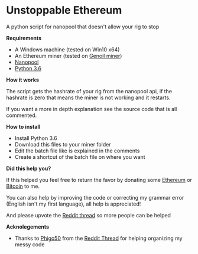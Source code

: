 # Unstoppable Ethereum
A python script for nanopool that doesn't allow your rig to stop

<b>Requirements</b>

<ul>
<li>A Windows machine (tested on Win10 x64)</li>
<li>An Ethereum miner (tested on <a href="https://github.com/Genoil/cpp-ethereum">Genoil miner</a>)</li>
<li><a href="https://eth.nanopool.org/">Nanopool</a></li>
<li><a href="https://www.python.org/downloads/release/python-362/">Python 3.6</a></li>
</ul>

<b>How it works</b>

The script gets the hashrate of your rig from the nanopool api, if the hashrate is zero that means the miner is not working and it restarts.

If you want a more in depth explanation see the source code that is all commented.

<b>How to install</b>


<ul>
<li>Install Python 3.6</li>
<li>Download this files to your miner folder</li>
<li>Edit the batch file like is explained in the comments</li>
<li>Create a shortcut of the batch file on where you want</li>
</ul>

<b>Did this help you?</b>

If this helped you feel free to return the favor by donating some <a href="https://eth.nanopool.org/account/0xc5c5A034db718cE4Abb6971c860D10AeD74833aC">Ethereum</a> or <a href="https://etherscan.io/address/0xc5c5a034db718ce4abb6971c860d10aed74833ac">Bitcoin</a> to me.

You can also help by improving the code or correcting my grammar error (English isn't my first language), all help is appreciated!

And please upvote the <a href="https://www.reddit.com/r/EtherMining/comments/6nuuay/an_automatic_python_script_that_restarts_the/">Reddit thread</a> so more people can be helped

<b>Acknolegements</b>

<ul>
<li>Thanks to <a href="https://www.reddit.com/user/phigo50">Phigo50</a> from the <a href="https://www.reddit.com/r/EtherMining/comments/6nuuay/an_automatic_python_script_that_restarts_the/">Reddit Thread</a> for helping organizing my messy code</li>
</ul>
